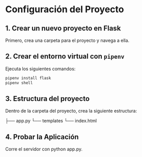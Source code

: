 # Configuración del Proyecto

## 1. Crear un nuevo proyecto en Flask

Primero, crea una carpeta para el proyecto y navega a ella.

## 2. Crear el entorno virtual con `pipenv`

Ejecuta los siguientes comandos:

```bash
pipenv install flask
pipenv shell
```

## 3. Estructura del proyecto

Dentro de la carpeta del proyecto, crea la siguiente estructura:

├── app.py
└── templates
    └── index.html

## 4. Probar la Aplicación
Corre el servidor con python app.py.

